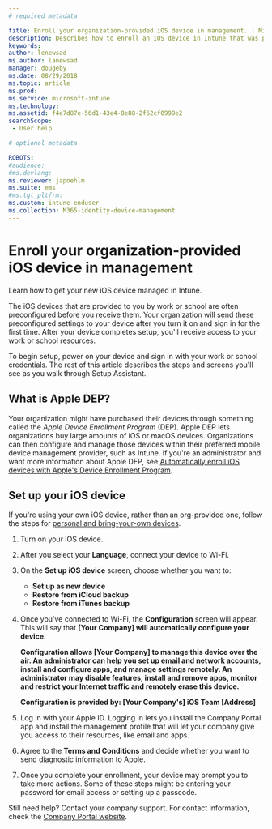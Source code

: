 ```yaml
---
# required metadata

title: Enroll your organization-provided iOS device in management. | Microsoft Docs
description: Describes how to enroll an iOS device in Intune that was purchased and provided by your organization
keywords:
author: lenewsad
ms.author: lanewsad
manager: dougeby
ms.date: 08/29/2018
ms.topic: article
ms.prod:
ms.service: microsoft-intune
ms.technology:
ms.assetid: f4e7d87e-56d1-43e4-8e88-2f62cf0999e2
searchScope:
 - User help

# optional metadata

ROBOTS:  
#audience:
#ms.devlang:
ms.reviewer: japoehlm
ms.suite: ems
#ms.tgt_pltfrm:
ms.custom: intune-enduser
ms.collection: M365-identity-device-management
---
```


# Enroll your organization-provided iOS device in management

Learn how to get your new iOS device managed in Intune.  

The iOS devices that are provided to you by work or school are often preconfigured before you receive them. Your organization will send these preconfigured settings to your device after you turn it on and sign in for the first time. After your device completes setup, you'll receive access to your work or school resources.  

To begin setup, power on your device and sign in with your work or school credentials. The rest of this article describes the steps and screens you'll see as you walk through Setup Assistant. 

## What is Apple DEP?
Your organization might have purchased their devices through something called the *Apple Device Enrollment Program* (DEP). Apple DEP lets organizations buy large amounts of iOS or macOS devices. Organizations can then configure and manage those devices within their preferred mobile device management provider, such as Intune. If you're an administrator and want more information about Apple DEP, see [Automatically enroll iOS devices with Apple's Device Enrollment Program](https://docs.microsoft.com/intune/device-enrollment-program-enroll-ios).  

## Set up your iOS device  
If you're using your own iOS device, rather than an org-provided one, follow the steps for [personal and bring-your-own devices](enroll-your-device-in-intune-ios.md).  

1. Turn on your iOS device. 
2. After you select your **Language**, connect your device to Wi-Fi.
3. On the **Set up iOS device** screen, choose whether you want to: 
 
   - **Set up as new device**
   - **Restore from iCloud backup**
   - **Restore from iTunes backup**

4. Once you’ve connected to Wi-Fi, the **Configuration** screen will appear. This will say that **[Your Company] will automatically configure your device.**

   **Configuration allows [Your Company] to manage this device over the air. An administrator can help you set up email and network accounts, install and configure apps, and manage settings remotely. An administrator may disable features, install and remove apps, monitor and restrict your Internet traffic and remotely erase this device.**
 
   **Configuration is provided by:
   [Your Company's] iOS Team
   [Address]**

5. Log in with your Apple ID. Logging in lets you install the Company Portal app and install the management profile that will let your company give you access to their resources, like email and apps. 
6. Agree to the **Terms and Conditions** and decide whether you want to send diagnostic information to Apple.
7. Once you complete your enrollment, your device may prompt you to take more actions. Some of these steps might be entering your password for email access or setting up a passcode.

Still need help? Contact your company support. For contact information, check the [Company Portal website](https://go.microsoft.com/fwlink/?linkid=2010980).
